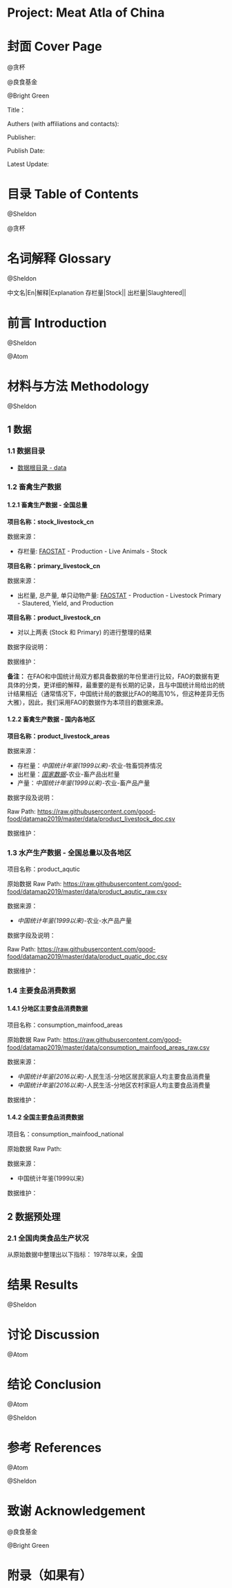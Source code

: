 # **Project: Meat Atla of China**

# **封面 Cover Page**
@贪杯

@良食基金

@Bright Green

Title：

Authers (with affiliations and contacts):

Publisher:

Publish Date:

Latest Update:




# **目录 Table of Contents**
@Sheldon

@贪杯

# **名词解释 Glossary**
@Sheldon

中文名|En|解释|Explanation
存栏量|Stock||
出栏量|Slaughtered||




# **前言 Introduction**
@Sheldon

@Atom

# **材料与方法 Methodology**
@Sheldon

## **1 数据**

### **1.1 数据目录**
 
- [数据根目录 - data](https://github.com/good-food/datamap2019/tree/master/data)
    
### **1.2 畜禽生产数据**
#### 1.2.1 畜禽生产数据 - 全国总量
**项目名称：stock_livestock_cn**

数据来源：
- 存栏量: [FAOSTAT](http://www.fao.org/faostat/en/#data) - Production - Live Animals - Stock


**项目名称：primary_livestock_cn**

数据来源：
- 出栏量, 总产量, 单只动物产量: [FAOSTAT](http://www.fao.org/faostat/en/#data) - Production - Livestock Primary - Slautered, Yield, and Production


**项目名称：product_livestock_cn**
- 对以上两表 (Stock 和 Primary) 的进行整理的结果

数据字段说明：

数据维护：

**备注：**
在FAO和中国统计局双方都具备数据的年份里进行比较，FAO的数据有更具体的分类，更详细的解释，最重要的是有长期的记录，且与中国统计局给出的统计结果相近（通常情况下，中国统计局的数据比FAO的略高10%，但这种差异无伤大雅），因此，我们采用FAO的数据作为本项目的数据来源。


#### 1.2.2 畜禽生产数据 - 国内各地区

**项目名称：product_livestock_areas**

数据来源：
- 存栏量：*中国统计年鉴(1999以来)*-农业-牲畜饲养情况
- 出栏量：*[国家数据](http://data.stats.gov.cn/easyquery.htm?cn=E0103)*-农业-畜产品出栏量
- 产量：*中国统计年鉴(1999以来)*-农业-畜产品产量

数据字段及说明：

Raw Path: https://raw.githubusercontent.com/good-food/datamap2019/master/data/product_livestock_doc.csv


数据维护：

### **1.3 水产生产数据 - 全国总量以及各地区**

项目名称：product_aqutic

原始数据 Raw Path: https://raw.githubusercontent.com/good-food/datamap2019/master/data/product_aqutic_raw.csv

数据来源：
- *中国统计年鉴(1999以来)*-农业-水产品产量

数据字段及说明：

Raw Path: https://raw.githubusercontent.com/good-food/datamap2019/master/data/product_quatic_doc.csv

数据维护：

### **1.4 主要食品消费数据**
#### 1.4.1 分地区主要食品消费数据

项目名称：consumption_mainfood_areas

原始数据 Raw Path: https://raw.githubusercontent.com/good-food/datamap2019/master/data/consumption_mainfood_areas_raw.csv

数据来源：
- *中国统计年鉴(2016以来)*-人民生活-分地区居民家庭人均主要食品消费量
- *中国统计年鉴(2016以来)*-人民生活-分地区农村家庭人均主要食品消费量

数据维护：

#### 1.4.2 全国主要食品消费数据

项目名：consumption_mainfood_national

原始数据 Raw Path: 

数据来源：
- 中国统计年鉴(1999以来)

数据维护：

## 2 数据预处理
### 2.1 全国肉类食品生产状况
从原始数据中整理出以下指标：
1978年以来，全国


# **结果 Results**
@Sheldon

# **讨论 Discussion**
@Atom

# **结论 Conclusion**

@Atom

@Sheldon

# **参考 References**

@Atom

@Sheldon

# **致谢 Acknowledgement**

@良食基金

@Bright Green

# **附录（如果有）**
